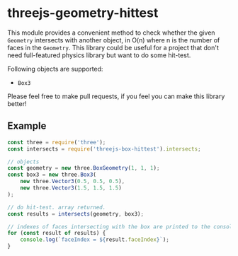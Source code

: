 
threejs-geometry-hittest
========================

This module provides a convenient method to check whether the given `Geometry` intersects
with another object, in O(n) where n is the number of faces in the `Geometry`. This
library could be useful for a project that don't need full-featured physics library but
want to do some hit-test.

Following objects are supported:

 * `Box3`

Please feel free to make pull requests, if you feel you can make this library better!

Example
-------

```js
const three = require('three');
const intersects = require('threejs-box-hittest').intersects;

// objects
const geometry = new three.BoxGeometry(1, 1, 1);
const box3 = new three.Box3(
	new three.Vector3(0.5, 0.5, 0.5),
	new three.Vector3(1.5, 1.5, 1.5)
);

// do hit-test. array returned.
const results = intersects(geometry, box3);

// indexes of faces intersecting with the box are printed to the console
for (const result of results) {
	console.log(`faceIndex = ${result.faceIndex}`);
}
```
